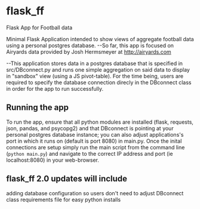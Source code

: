 # flask_ff
Flask App for Football data

Minimal Flask Application intended to show views of aggregate football data using a personal postgres database.
--So far, this app is focused on Airyards data provided by Josh Hermsmeyer at http://airyards.com

--This application stores data in a postgres database that is specified in src/DBconnect.py and runs one simple aggregation on said data to 
display in "sandbox" view (using a JS pivot-table). For the time being, users are required to specify the database connection direcly in the 
DBconnect class in order for the app to run successfully.

## Running the app
To run the app, ensure that all python modules are installed (flask, requests, json, pandas, and psycopg2) and that DBconnect is pointing 
at your personal postgres database instance; you can also adjust applications's port in which it runs on (default is port 8080) in main.py. 
Once the inital connections are setup simply run the main script from the command line (`python main.py`) and navigate to the correct 
IP address and port (ie localhost:8080) in your web-browser. 


## flask_ff 2.0 updates will include
adding database configuration so users don't need to adjust DBconnect class
requirements file for easy python installs
